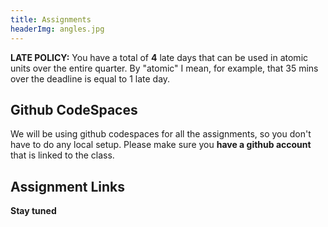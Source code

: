 ```yaml
---
title: Assignments
headerImg: angles.jpg
---
```


**LATE POLICY:** You have a total of **4** late days that can be used
in atomic units over the entire quarter. By "atomic" I mean, for example,
that 35 mins over the deadline is equal to 1 late day.

## Github CodeSpaces

We will be using github codespaces for all the assignments, so you don't have to do
any local setup. Please make sure you **have a github account** that is linked to the
class.

## Assignment Links

**Stay tuned**
